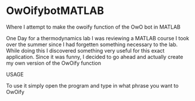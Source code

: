 # OwOifybotMATLAB
Where I attempt to make the owoify function of the OwO bot in MATLAB

One Day for a thermodynamics lab I was reviewing a MATLAB course I took over the summer since I had forgetten something necessary to the lab. 
While doing this I discovered something very useful for this exact application. Since it was funny, I decided to go ahead and actually create my own version of the OwOify function

USAGE

To use it simply open the program and type in what phrase you want to OwOify
